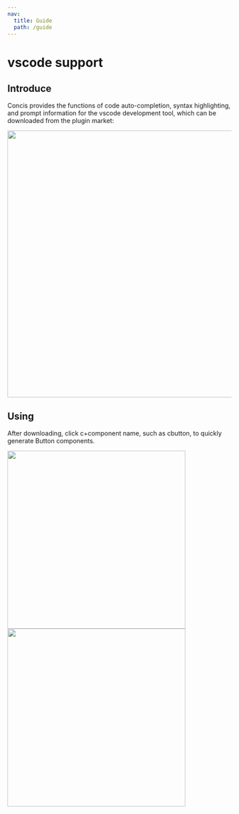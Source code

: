 ```yaml
---
nav:
  title: Guide
  path: /guide
---
```


# vscode support

## Introduce

Concis provides the functions of code auto-completion, syntax highlighting, and prompt information for the vscode development tool, which can be downloaded from the plugin market:

<img src="https://concis.org.cn/images/vscode.plugin.jpg" height="600" />

## Using

After downloading, click c+component name, such as cbutton, to quickly generate Button components.

<img src="https://concis.org.cn/images/vscode-demo1.jpg" height="400" />

<img src="https://concis.org.cn/images/vscode-demo2.jpg" height="400" />
